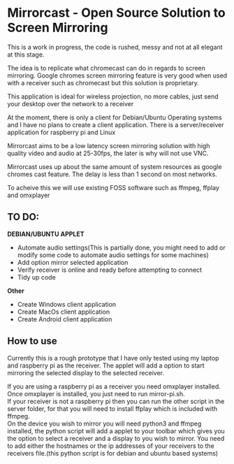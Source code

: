 <h1>Mirrorcast - Open Source Solution to Screen Mirroring</h1>

<p>This is a work in progress, the code is rushed, messy and not at all elegant at this stage.</p>

<p>The idea is to replicate what chromecast can do in regards to screen mirroring. 
Google chromes screen mirroring feature is very good when used with a receiver such as chromecast but this solution is proprietary.</p>

<p>This application is ideal for wireless projection, no more cables, just send your desktop over the network to a receiver</P>

<p>At the moment, there is only a client for Debian/Ubuntu Operating systems and I have no plans to create a client application. There is a server/receiver application for raspberry pi and Linux</p>

<p>Mirrorcast aims to be a low latency screen mirroring solution with high quality video and audio at 25-30fps, the later is why will not use VNC.</p>

<p>Mirrorcast uses up about the same amount of system resources as google chromes cast feature. The delay is less than 1 second on most networks.</p>

<p>To acheive this we will use existing FOSS software such as ffmpeg, ffplay and omxplayer</p>

<h2>TO DO:</h2>

<b>DEBIAN/UBUNTU APPLET</b>
<ul><li>Automate audio settings(This is partially done, you might need to add or modify some code to automate audio settings for some machines)</li>
<li>Add option mirror selected application</li>
<li>Verify receiver is online and ready before attempting to connect</li>
<li>Tidy up code</li></ul>

<b>Other</b>
<ul><li>Create Windows client application</li>
<li>Create MacOs client application</li>
<li>Create Android client application</li></ul>


<h2>How to use</h2>

<p>Currently this is a rough prototype that I have only tested using my laptop and raspberry pi as the receiver. The applet will add a option to start mirroring the selected display to the selected receiver.</p>

<p>If you are using a raspberry pi as a receiver you need omxplayer installed. Once omxplayer is installed, you just need to run mirror-pi.sh.</br> If your receiver is not a raspberry pi then you can run the other script in the server folder, for that you will need to install ffplay which is included with ffmpeg.<br/>On the device you wish to mirror you will need python3 and ffmpeg installed, the python script will add a applet to your toolbar which gives you the option to select a receiver and a display to you wish to mirror. You need to add either the hostnames or the ip addresses of your receivers to the receivers file.(this python script is for debian and ubuntu based systems)</p>

